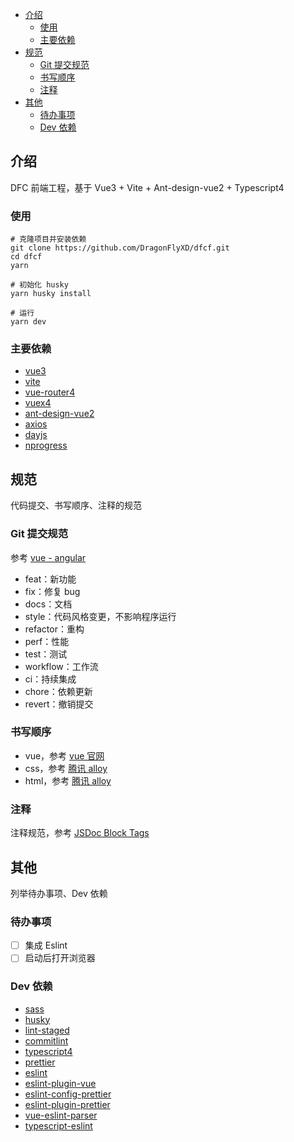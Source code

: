 - [介绍](#介绍)
  - [使用](#使用)
  - [主要依赖](#主要依赖)
- [规范](#规范)
  - [Git 提交规范](#git-提交规范)
  - [书写顺序](#书写顺序)
  - [注释](#注释)
- [其他](#其他)
  - [待办事项](#待办事项)
  - [Dev 依赖](#dev-依赖)

## 介绍

DFC 前端工程，基于 Vue3 + Vite + Ant-design-vue2 + Typescript4

### 使用

```
# 克隆项目并安装依赖
git clone https://github.com/DragonFlyXD/dfcf.git
cd dfcf
yarn

# 初始化 husky
yarn husky install

# 运行
yarn dev
```

### 主要依赖

-   [vue3](https://github.com/vuejs/vue-next)
-   [vite](https://github.com/vitejs/vite)
-   [vue-router4](https://github.com/vuejs/vue-router-next)
-   [vuex4](https://github.com/vuejs/vuex/tree/4.0)
-   [ant-design-vue2](https://github.com/vueComponent/ant-design-vue)
-   [axios](https://github.com/axios/axios)
-   [dayjs](https://github.com/iamkun/dayjs)
-   [nprogress](https://github.com/rstacruz/nprogress)

## 规范

代码提交、书写顺序、注释的规范

### Git 提交规范

参考 [vue - angular](https://github.com/vuejs/vue/blob/dev/.github/COMMIT_CONVENTION.md)

-   feat：新功能
-   fix：修复 bug
-   docs：文档
-   style：代码风格变更，不影响程序运行
-   refactor：重构
-   perf：性能
-   test：测试
-   workflow：工作流
-   ci：持续集成
-   chore：依赖更新
-   revert：撤销提交

### 书写顺序

-   vue，参考 [vue 官网](https://v3.vuejs.org/style-guide/#priority-c-rules-recommended-minimizing-arbitrary-choices-and-cognitive-overhead)
-   css，参考 [腾讯 alloy](http://alloyteam.github.io/CodeGuide/#css-declaration-order)
-   html，参考 [腾讯 alloy](http://alloyteam.github.io/CodeGuide/#html-attribute-order)

### 注释

注释规范，参考 [JSDoc Block Tags](https://jsdoc.app/#block-tags)

## 其他

列举待办事项、Dev 依赖

### 待办事项

-   [ ] 集成 Eslint
-   [ ] 启动后打开浏览器

### Dev 依赖

-   [sass](https://github.com/sass/sass)
-   [husky](https://github.com/typicode/husky/tree/next)
-   [lint-staged](https://github.com/okonet/lint-staged)
-   [commitlint](https://github.com/conventional-changelog/commitlint)
-   [typescript4](https://github.com/microsoft/TypeScript)
-   [prettier](https://github.com/prettier/prettier)
-   [eslint](https://github.com/eslint/eslint)
-   [eslint-plugin-vue](https://github.com/vuejs/eslint-plugin-vue)
-   [eslint-config-prettier](https://github.com/prettier/eslint-config-prettier)
-   [eslint-plugin-prettier](https://github.com/prettier/eslint-plugin-prettier)
-   [vue-eslint-parser](https://github.com/vuejs/vue-eslint-parser)
-   [typescript-eslint](https://github.com/typescript-eslint/typescript-eslint)
